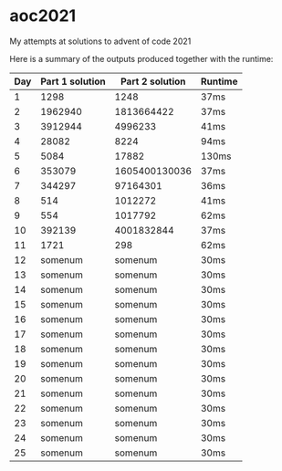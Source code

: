 # aoc2021
My attempts at solutions to advent of code 2021

Here is a summary of the outputs produced together with the runtime:

| Day | Part 1 solution | Part 2 solution | Runtime |
|-----|-----------------|-----------------|---------|
| 1   | 1298            | 1248            | 37ms    |
| 2   | 1962940         | 1813664422      | 37ms    |
| 3   | 3912944         | 4996233         | 41ms    |
| 4   | 28082           | 8224            | 94ms    |
| 5   | 5084            | 17882           | 130ms   |
| 6   | 353079          | 1605400130036   | 37ms    |
| 7   | 344297          | 97164301        | 36ms    |
| 8   | 514             | 1012272         | 41ms    |
| 9   | 554             | 1017792         | 62ms    |
| 10  | 392139          | 4001832844      | 37ms    |
| 11  | 1721            | 298             | 62ms    |
| 12  | somenum         | somenum         | 30ms    |
| 13  | somenum         | somenum         | 30ms    |
| 14  | somenum         | somenum         | 30ms    |
| 15  | somenum         | somenum         | 30ms    |
| 16  | somenum         | somenum         | 30ms    |
| 17  | somenum         | somenum         | 30ms    |
| 18  | somenum         | somenum         | 30ms    |
| 19  | somenum         | somenum         | 30ms    |
| 20  | somenum         | somenum         | 30ms    |
| 21  | somenum         | somenum         | 30ms    |
| 22  | somenum         | somenum         | 30ms    |
| 23  | somenum         | somenum         | 30ms    |
| 24  | somenum         | somenum         | 30ms    |
| 25  | somenum         | somenum         | 30ms    |



 


